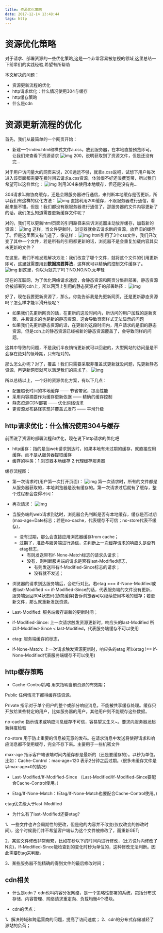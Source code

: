 ```yaml
---
title: 资源优化策略
date: 2017-12-14 13:48:44
tags: http
---
```


# 资源优化策略

对于请求、部署资源的一些优化策略,这是一个非常容易被忽视的领域,这里总结一下前辈们的实践经验,希望有所帮助

本文解决的问题：
- 资源更新流程的优化
- http请求优化：什么情况使用304与缓存
- http缓存策略
- 什么是cdn

<!-- more -->

# 资源更新流程的优化

首先，我们从最简单的一个网页开始：

- 新建一个index.html和样式文件a.css，放到服务器，在本地直接预览即可。让我们来查看下资源请求
![img](optimize_1.png)
200，说明获取到了资源文件，但是还没有完...

对于用户访问量大的网页来说，200远远不够，就拿a.css说吧，试想下用户每次进入该页面都需要花费时间去请求a.css资源，体验很不好还浪费宽带，所以我们希望可以这样优化：
![img](optimize_2.png)
利用304来使用本地缓存，但还是没有完...

304请求叫做协商缓存，还是会跟服务器进行通信，来判断本地缓存是否更新，所以我们有这样的优化方法：
![img](optimize_3.png)
直接利用200缓存，不跟服务器进行通信，看起来挺不错。但是！我们都没有跟服务器进行通信了，那服务器的文件内容更新了的话，我们怎么知道需要更新缓存文件呢？

对的，我们可以更新html页面的引用路径来告诉浏览器主动放弃缓存，加载新的资源：
![img](optimize_4.png)
这样，当文件更新时，浏览器就会去请求新的资源，放弃旧的缓存了。但是这里面又有门道了，像这样：
![img](optimize_5.png)
html引用了3个css文件，我们只改变了其中一个文件，若是所有的引用都更新的话，浏览器不是会重复加载内容其实未更新的文件？

在这里，我们不难发现解决方法：我们改变了哪个文件，就将这个文件的引用更新即可，这里就需要用到**数据摘要算法**，这样就可以精确的控制文件缓存了。
![img](optimize_6.png)
到这里，你以为就完了吗？NO.NO.NO.太年轻

现在的互联网，为了优化网络请求速度，会静态资源和网页分集群部署，静态资源会被部署到cdn上，所以网页上引用的静态资源对于的部署路径：
![img](optimize_7.png)

好了，现在我要更新资源了，那么，你能告诉我是先更新网页，还是更新静态资源吗？怎么样才能平滑升级呢？

- 如果我们先更新网页的话，在更新的这段时间内，新访问的用户加载的是新页面，并且请求的也是新的静态资源，这会导致页面样式无法显示的问题
- 如果我们先更新静态资源的话，在更新的这段时间内，用户请求的是旧的静态资源，但是cdn上的静态资源已经被新的静态资源覆盖了，会导致同样的问题。

这其中导致的问题，不是我们半夜悄悄更新就可以回避的，大型网站的访问量是不会存在绝对的低峰期，只有相对的。

那么怎么办呢？对了，覆盖！我们只需要采取非覆盖式更新就没问题，先更新静态资源，再更新网页就可以满足我们的需求了。
![img](optimize_8.png)

所以总结以上，一个好的资源优化方案，有以下几点：

- 配置超长时间的本地缓存 —— 节省带宽，提高性能
- 采用内容摘要作为缓存更新依据 —— 精确的缓存控制
- 静态资源CDN部署 —— 优化网络请求
- 更资源发布路径实现非覆盖式发布 —— 平滑升级

## http请求优化：什么情况使用304与缓存

前面说了资源的部署流程和优化，现在说下http请求的优化吧

- http缓存：指的是当web请求到达时，如果本地有未过期的缓存，就直接应用缓存，而不是从服务器提取缓存
- 缓存的种类：1.浏览器本地缓存 2.代理缓存服务器

缓存流程图：
- 第一次请求时(用户第一次打开页面)：
![img](cache_1.jpg)
第一次请求时，所有的文件都是从服务器获取的，本地浏览器是没有缓存的。第一次请求过后就有了缓存，整个过程都会变得不同：

- 再次请求：
![img](cache_2.png)
- 当服务端的web请求到达时，浏览器会先判断是否有本地缓存，缓存是否过期(max-age+Date标志；若是no-cache，代表缓存不可信；no-store代表不缓存)，
    - 没有过期，那么会直接应用浏览器缓存from cache；
    - 过期了，准备与服务端进行通信，先判断上一次缓存请求的响应头是否有etag标志，
        - 有则发送带有if-None-Match标志的请求头请求；
        - 没有，则判断服务端的请求是否有last-Modified标志，
            - 有则发送带有if-Modified-Since标志的请求；
            - 没有就不发送；
- 浏览器的请求到达服务端后，会进行对比，若etag === if-None-Modified或者last-Modified <= if-Modified-Since的话，代表服务端的文件没有更新，服务端返回304状态码(协商缓存)告诉浏览器可以继续使用本地的缓存；若更新文件，那么就重新发送资源。

- Last-Modified: 服务端缓存最新的更新时间；
- if-Modified-Since: 上一次请求触发资源更新时，响应头的last-Modified
所以if-Modified-Since < last-Modified，代表服务端缓存不可以使用
- etag: 服务端缓存的标志，
- if-None-Match: 上一次请求触发资源更新时，响应头的etag
所以etag !== if-None-Modified代表服务端缓存不可以使用)

## http缓存策略

- Cache-Control策略
用来指明当前资源的有效期；

Public
任何情况下都得缓存该资源。

Private
指示对于单个用户的整个或部分响应消息，不能被共享缓存处理。缓存只开放给某些特定的用户，比如服务器的用户，其他用户则不能缓存这些数据。

no-cache
指示请求或响应消息缓存不可信，容易望文生义~。要求向服务器发起新鲜度检验

no-store
用于防止重要的信息被无意的发布。在请求消息中发送将使得请求和响应消息都不使用缓存，完全不存下來。主要用于一些机密文件

max-age
指示客户端该端时间内缓存都是最新的（还是要缓存的）。以秒为单位。比如：Cache-Control：max-age=120 表示2分钟之后过期。(很多未缓存文件是以max-age=0的情况)

- Last-Modified/If-Modified-Since  （Last-Modified/If-Modified-Since要配合Cache-Control使用。）

- Etag/If-None-Match：(Etag/If-None-Match也要配合Cache-Control使用。)

etag优先级大于last-Modified

- 为什么有了last-Modified还要etag?

1、一些文件也许会周期性的更改，但是他的内容并不改变(仅仅改变的修改时间)，这个时候我们并不希望客户端认为这个文件被修改了，而重新GET;
 
2、某些文件修改非常频繁，比如在秒以下的时间内进行修改，(比方说1s内修改了N次)，If-Modified-Since能检查到的变化时秒为单位的，这种修改无法判断。因此需要Etag来判断。
 
3、某些服务器不能精确的得到文件的最后修改时间；
 
 ## cdn相关
 
 - 什么是cdn？
 cdn也叫内容分发网络，是一个策略性部署的系统，包括分布式存储、内容管理、网络请求重定向、负载均衡4个模块。
 
 - cdn的优点：
 
 1、解决跨域和跨运营商的问题，提高了访问速度；
 2、cdn的分布式存储减轻了源站的负荷；
